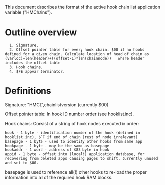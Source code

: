 This document describes the format of the active hook chain list application variable ("HMChains").

# Outline overview #

```
  1. Signature.
  2. Offset pointer table for every hook chain. $00 if no hooks defined for a given chain. Calculate location of head of chain as (varloc)+len(header)+((offset-1)*len(chainnode))   where header includes the offset table
  3. Hook chains.
  4. $FE appvar terminator.
```

# Definitions #

Signature: "HMCL",chainlistversion (currently $00)

Offset pointer table: In hook ID number order (see hooklist.inc).

Hook chains: Consist of a string of hook nodes executed in order:

```
hook - 1 byte - identification number of the hook (defined in hooklist.inc), $FF if end of chain (rest of node irrelevant)
basepage - 1 byte - used to identify other hooks from same app   
hookpage - 1 byte - may be the same as basepage
hookaddr - 1 word - address of $83 byte in hook
appid - 1 byte - offset into (local!) application database, for recovering from deleted apps causing pages to shift. Currently unused and set to $00.
```

basepage is used to reference all(!) other hooks to re-load the proper information into all of the required hook RAM blocks.